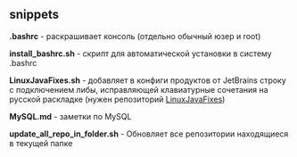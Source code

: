 ## snippets
**.bashrc** - раскрашивает консоль (отдельно обычный юзер и root)

**install_bashrc.sh** - скрипт для автоматической установки в систему .bashrc

**LinuxJavaFixes.sh** - добавляет в конфиги продуктов от JetBrains строку с подключением либы, 
исправляющей клавиатурные сочетания на русской раскладке 
(нужен репозиторий [LinuxJavaFixes](https://github.com/zheludkovm/LinuxJavaFixes))

**MySQL.md** - заметки по MySQL

**update_all_repo_in_folder.sh** - Обновляет все репозитории находящиеся в текущей папке
